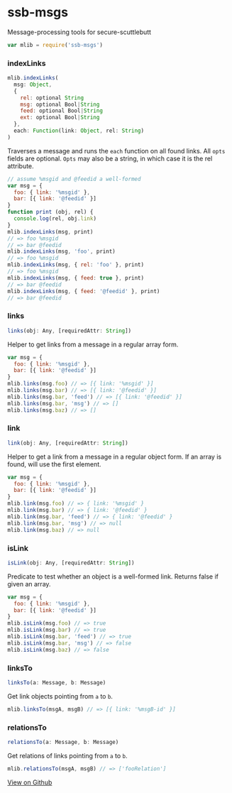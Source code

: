 # ssb-msgs

Message-processing tools for secure-scuttlebutt

```js
var mlib = require('ssb-msgs')
```

### indexLinks

```js
mlib.indexLinks(
  msg: Object,
  {
    rel: optional String
    msg: optional Bool|String
    feed: optional Bool|String
    ext: optional Bool|String
  },
  each: Function(link: Object, rel: String)
)
```

Traverses a message and runs the `each` function on all found links. All `opts` fields are optional. `Opts` may also be a string, in which case it is the rel attribute.

```js
// assume %msgid and @feedid a well-formed
var msg = {
  foo: { link: '%msgid' },
  bar: [{ link: '@feedid' }]
}
function print (obj, rel) {
  console.log(rel, obj.link)  
}
mlib.indexLinks(msg, print)
// => foo %msgid
// => bar @feedid
mlib.indexLinks(msg, 'foo', print)
// => foo %msgid
mlib.indexLinks(msg, { rel: 'foo' }, print)
// => foo %msgid
mlib.indexLinks(msg, { feed: true }, print)
// => bar @feedid
mlib.indexLinks(msg, { feed: '@feedid' }, print)
// => bar @feedid
```

### links

```js
links(obj: Any, [requiredAttr: String])
```

Helper to get links from a message in a regular array form.

```js
var msg = {
  foo: { link: '%msgid' },
  bar: [{ link: '@feedid' }]
}
mlib.links(msg.foo) // => [{ link: '%msgid' }]
mlib.links(msg.bar) // => [{ link: '@feedid' }]
mlib.links(msg.bar, 'feed') // => [{ link: '@feedid' }]
mlib.links(msg.bar, 'msg') // => []
mlib.links(msg.baz) // => []
```

### link

```js
link(obj: Any, [requiredAttr: String])
```

Helper to get a link from a message in a regular object form. If an array is found, will use the first element.

```js
var msg = {
  foo: { link: '%msgid' },
  bar: [{ link: '@feedid' }]
}
mlib.link(msg.foo) // => { link: '%msgid' }
mlib.link(msg.bar) // => { link: '@feedid' }
mlib.link(msg.bar, 'feed') // => { link: '@feedid' }
mlib.link(msg.bar, 'msg') // => null
mlib.link(msg.baz) // => null
```

### isLink

```js
isLink(obj: Any, [requiredAttr: String])
```

Predicate to test whether an object is a well-formed link. Returns false if given an array.

```js
var msg = {
  foo: { link: '%msgid' },
  bar: [{ link: '@feedid' }]
}
mlib.isLink(msg.foo) // => true
mlib.isLink(msg.bar) // => true
mlib.isLink(msg.bar, 'feed') // => true
mlib.isLink(msg.bar, 'msg') // => false
mlib.isLink(msg.baz) // => false
```

### linksTo

```js
linksTo(a: Message, b: Message)
```

Get link objects pointing from `a` to `b`.

```js
mlib.linksTo(msgA, msgB) // => [{ link: '%msgB-id' }]
```

### relationsTo

```js
relationsTo(a: Message, b: Message)
```

Get relations of links pointing from `a` to `b`.

```js
mlib.relationsTo(msgA, msgB) // => ['fooRelation']
```

[View on Github](https://github.com/ssbc/ssb-msgs)